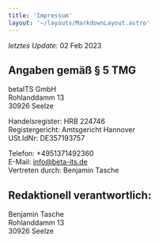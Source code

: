 ```yaml
---
title: 'Impressum'
layout: '~/layouts/MarkdownLayout.astro'
---
```


_letztes Update_: 02 Feb 2023

## Angaben gemäß § 5 TMG

betaITS GmbH <br>
Rohlanddamm 13 <br>
30926 Seelze <br>

Handelsregister: HRB 224746 <br>
Registergericht: Amtsgericht Hannover <br>
USt.IdNr: DE357193757

Telefon: +4951371492360 <br>
E-Mail: [info@beta-its.de](mailto:info+impressum@beta-its.de) <br>
Vertreten durch: Benjamin Tasche

## Redaktionell verantwortlich:

Benjamin Tasche <br>
Rohlanddamm 13 <br>
30926 Seelze
